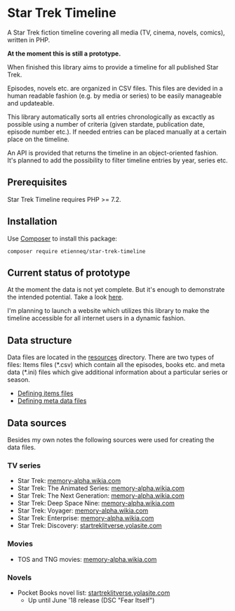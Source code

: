 # Star Trek Timeline

A Star Trek fiction timeline covering all media (TV, cinema, novels, comics), written in PHP.

**At the moment this is still a prototype.**

When finished this library aims to provide a timeline for all published Star Trek.

Episodes, novels etc. are organized in CSV files. This files are devided in a human readable fashion (e.g. by media or series) to be easily manageable and updateable.

This library automatically sorts all entries chronologically as excactly as possible using a number of criteria (given stardate, publication date, episode number etc.). If needed entries can be placed manually at a certain place on the timeline.

An API is provided that returns the timeline in an object-oriented fashion.
It's planned to add the possibility to filter timeline entries by year, series etc.

## Prerequisites

Star Trek Timeline requires PHP >= 7.2.

## Installation

Use [Composer](https://getcomposer.org/) to install this package:

```
composer require etienneq/star-trek-timeline
```

## Current status of prototype

At the moment the data is not yet complete. But it's enough to demonstrate the intended potential. Take a look [here](htmlpreview.github.io/?https://github.com/etienneq/star-trek-timeline/blob/master/timeline.html).

I'm planning to launch a website which utilizes this library to make the timeline accessible for all internet users in a dynamic fashion.

## Data structure

Data files are located in the [resources](resources) directory.
There are two types of files: Items files (\*.csv) which contain all the episodes, books etc. and meta data (\*.ini) files which give additional information about a particular series or season.

* [Defining items files](doc/items-files.md)
* [Defining meta data files](doc/meta-data-files.md)

## Data sources

Besides my own notes the following sources were used for creating the data files.

### TV series

* Star Trek: [memory-alpha.wikia.com](http://memory-alpha.wikia.com/wiki/Star_Trek:_The_Original_Series)
* Star Trek: The Animated Series: [memory-alpha.wikia.com](http://memory-alpha.wikia.com/wiki/Star_Trek:_The_Animated_Series)
* Star Trek: The Next Generation: [memory-alpha.wikia.com](http://en.memory-alpha.wikia.com/wiki/Star_Trek%3A_The_Next_Generation)
* Star Trek: Deep Space Nine: [memory-alpha.wikia.com](http://en.memory-alpha.wikia.com/wiki/Star_Trek%3A_Deep_Space_Nine)
* Star Trek: Voyager: [memory-alpha.wikia.com](http://memory-alpha.wikia.com/wiki/Star_Trek%3A_Voyager)
* Star Trek: Enterprise: [memory-alpha.wikia.com](http://en.memory-alpha.wikia.com/wiki/Star_Trek%3A_Enterprise)
* Star Trek: Discovery: [startreklitverse.yolasite.com](https://startreklitverse.yolasite.com/discovery-chronology.php)

### Movies

* TOS and TNG movies: [memory-alpha.wikia.com](http://memory-alpha.wikia.com/wiki/Star_Trek_films)

### Novels

* Pocket Books novel list: [startreklitverse.yolasite.com](https://startreklitverse.yolasite.com/complete-pocket-books-novel-list.php)
    * Up until June '18 release (DSC "Fear Itself")